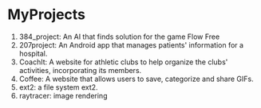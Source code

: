 ﻿# MyProjects

1. 384_project: An AI that finds solution for the game Flow Free
2. 207project: An Android app that manages patients' information for a hospital.
3. CoachIt: A website for athletic clubs to help organize the clubs' activities, incorporating its members. 
4. Coffee: A website that allows users to save, categorize and share GIFs.
5. ext2: a file system ext2.
6. raytracer: image rendering 
